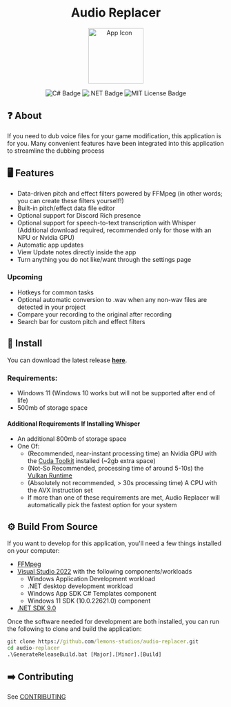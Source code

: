 <h1 align="center">Audio Replacer</h1>

<p align="center">
<img alt="App Icon" src="https://raw.githubusercontent.com/lemons-studios/audio-replacer/refs/heads/main/Assets/AppIcon.ico" width="128">
</p>

<p align="center">
  <img src="https://img.shields.io/badge/c%23-%23239120.svg?style=for-the-badge&logo=csharp&logoColor=white" alt="C# Badge">
  <img src="https://img.shields.io/badge/.NET-5C2D91?style=for-the-badge&logo=.net&logoColor=white" alt=".NET Badge">
  <img src="https://img.shields.io/badge/MIT-green?style=for-the-badge" alt="MIT License Badge">
</p>

## ❓ About
If you need to dub voice files for your game modification, this application is for you. Many convenient features have been integrated into this application to streamline the dubbing process

## 🖥️ Features
- Data-driven pitch and effect filters powered by FFMpeg (in other words; you can create these filters yourself!)
- Built-in pitch/effect data file editor
- Optional support for Discord Rich presence
- Optional support for speech-to-text transcription with Whisper (Additional download required, recommended only for those with an NPU or Nvidia GPU)
- Automatic app updates
- View Update notes directly inside the app
- Turn anything you do not like/want through the settings page
### Upcoming
- Hotkeys for common tasks
- Optional automatic conversion to .wav when any non-wav files are detected in your project
- Compare your recording to the original after recording
- Search bar for custom pitch and effect filters

## 💾 Install
You can download the latest release [**here**](https://github.com/lemons-studios/audio-replacer-2/releases/latest).
### Requirements:
- Windows 11 (Windows 10 works but will not be supported after end of life)
- 500mb of storage space
#### Additional Requirements If Installing Whisper
- An additional 800mb of storage space
- One Of:
  - (Recommended, near-instant processing time) an Nvidia GPU with the [Cuda Toolkit](https://developer.nvidia.com/cuda-downloads) installed (~2gb extra space)
  - (Not-So Recommended, processing time of around 5-10s) the [Vulkan Runtime](https://vulkan.lunarg.com/sdk/home)
  - (Absolutely not recommended, > 30s processing time) A CPU with the AVX instruction set
  - If more than one of these requirements are met, Audio Replacer will automatically pick the fastest option for your system

## ⚙️ Build From Source
If you want to develop for this application, you'll need a few things installed on your computer:
- [FFMpeg](https://ffmpeg.org)
- [Visual Studio 2022](https://visualstudio.microsoft.com/vs/) with the following components/workloads
     - Windows Application Development workload
     - .NET desktop development workload
     - Windows App SDK C# Templates component
     - Windows 11 SDK (10.0.22621.0) component
- [.NET SDK 9.0](https://dotnet.microsoft.com/en-us/download)

Once the software needed for development are both installed, you can run the following to clone and build the application:
```cmd
git clone https://github.com/lemons-studios/audio-replacer.git
cd audio-replacer 
.\GenerateReleaseBuild.bat [Major].[Minor].[Build]
```

## ➡️ Contributing
See [CONTRIBUTING](https://github.com/lemons-studios/audio-replacer/blob/main/CONTRIBUTING.md)
